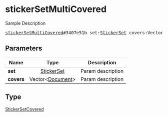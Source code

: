 # stickerSetMultiCovered

Sample Description

<pre>
<a href="../constructor/stickerSetMultiCovered.md">stickerSetMultiCovered</a>#3407e51b set:<a href="../type/StickerSet.md">StickerSet</a> covers:Vector&lt;<a href="../type/Document.md">Document</a>&gt; = <a href="../type/StickerSetCovered.md">StickerSetCovered</a>;</pre>
## Parameters

| Name | Type | Description |
|------|:----:|-------------|
| **set** | <a href="../type/StickerSet.md">StickerSet</a> | Param description |
| **covers** | Vector&lt;<a href="../type/Document.md">Document</a>&gt; | Param description |

## Type

<a href="../type/StickerSetCovered.md">StickerSetCovered</a>
